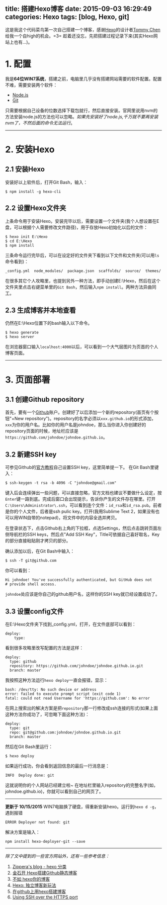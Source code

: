 title: 搭建Hexo博客
date: 2015-09-03 16:29:49
categories: Hexo
tags: [blog, Hexo, git]
---
这是我这个代码菜鸟第一次自己搭建一个博客，感谢[Hexo](https://hexo.io/)的设计者[Tommy Chen](http://zespia.tw/)给我一个自high的机会。=3=
趁着还没忘，先把搭建过程记录下来(其实Hexo网站上也有...)。
<!-- more -->
# 1. 配置
我是**64位WIN7系统**，搭建之前，电脑里几乎没有搭建网站需要的软件配置。配置不难，需要安装两个软件：

* [Node.js](https://nodejs.org/)
* [Git](http://git-scm.com/)

只需要根据自己设备的位数选择下载包就行，然后直接安装。官网里说用nvm的方法安装node.js的方法也可以忽略。*如果先安装好了node.js,千万就不要再安装nvm了，不然后面的命令无法运行*。

----------

# 2. 安装Hexo
## 2.1 安装Hexo
安装好以上软件后，打开Git Bash，输入：

	$ npm install -g hexo-cli

## 2.2 设置Hexo文件夹
上条命令用于安装Hexo。安装完毕以后，需要设置一个文件夹(我个人想设置在E盘，可以根据个人需要修改文件路径)，用于存放Hexo初始化以后的文件：

	$ hexo init E:\Hexo
	$ cd E:\Hexo
	$ npm install

三条命令运行完毕后，可以在设定好的文件夹下看到以下文件和文件夹(可以用`ls`命令看到)：

	_config.yml  node_modules/  package.json  scaffolds/  source/  themes/

在很多其它个人攻略里，也提到另外一种方法，即手动创建E:\Hexo，然后在这个文件夹里点击右键菜单里的`Git Bash`，然后输入`npm install`。两种方法异曲同工。

## 2.3 生成博客并本地查看
仍然在E:\Hexo位置下的bash输入以下命令。

	$ hexo generate
	$ hexo server

在浏览器窗口输入`localhost:4000`以后，可以看到一个大气层图片为页首的个人博客页面。

----------

# 3. 页面部署
## 3.1 创建Github repository
首先，要有一个[Github](https://github.com)账户。创建好了以后添加一个新的repository(首页有个按钮"+New repository")。repository的名字必须以`xxx.github.io`的形式添加，`xxx`为你的用户名。比如你的用户名是johndoe，那么当你进入你创建好的repository页面的时候，地址栏应该是`https://github.com/johndoe/johndoe.github.io`。

## 3.2 新建SSH key
可参见Github的[官方教程](https://help.github.com/articles/generating-ssh-keys/)自己设置SSH key，这里简单提一下。
在Git Bash里键入：

	$ ssh-keygen -t rsa -b 4096 -C "johndoe@gmail.com"

键入后会连续弹出一些问题，可以直接忽略，官方文档也建议不要做什么设定，按`Enter`键一路到底。完成后窗口会出现提示，告诉你产生的文件存在哪里。打开`C:\Users\Administrator\.ssh`，可以看到连个文件：`id_rsa`和`id_rsa.pub`。前者是你的个人文件，后者是ssh pulic key。打开(我用Sublime Text 2，如果没有也可以用WIN自带的notepad)，将文件中的内容全选并拷贝。

在登录状态下，点击Github右上角的下拉框，点选Settings，然后点击跳转页面左侧导航栏的SSH keys，然后点"Add SSH Key"，Title可依据自己喜好取名，Key的部分直接粘贴刚才拷贝的部分。

确认添加以后，在Git Bash中输入：

	$ ssh -T git@github.com

你可以看到：

	Hi johndoe! You've successfully authenticated, but GitHub does not
	# provide shell access.

`johndoe`处应该是你自己的github用户名，这样你的SSH key就已经设置成功了。

## 3.3 设置config文件
在E:\Hexo文件夹下找到_config.yml，打开，在文件底部可以看到：

	deploy:
		type:

看到很多攻略里改写配置的方法是这样：

	deploy:
	  type: github
	  repository: https://github.com/johndoe/johndoe.github.io.git
	  branch: master

我按照这种方法运行`hexo deploy`一直会报错，显示：

	bash: /dev/tty: No such device or address
	error: failed to execute prompt script (exit code 1)
	fatal: could not read Username for 'https://github.com': No error

在网上搜索出的解决方案是把`repository`那一行修改成ssh连接的形式(如果上面这种方法你成功了，可忽略下面这种方法)：

	deploy:
	  type: git
	  repo: git@github.com:johndoe/johndoe.github.io.git
	  branch: master

然后在Git Bash里运行：

	$ hexo deploy

如果运行成功，你会看到返回信息的最后一行消息是：

	INFO  Deploy done: git

这就说明你的个人网站已经建立啦~
在地址栏里输入repository的完整名字(如，johndoe.github.io)，你就可以看到自己的网页了。

------------------

**更新于 10/15/2015**
WIN7电脑换了硬盘，得重新安装hexo。运行到`hexo d -g`，遇到报错

	ERROR Deployer not found: git

解决方案是输入：

	npm install hexo-deployer-git --save

----------

*除了文中提到的一些官方网站外，还有一些参考信息：*

1. [Zippera's blog - hexo 分类](http://zipperary.com/categories/hexo/)
2. [金石开 Hexo搭建Github静态博客](http://www.cnblogs.com/zhcncn/p/4097881.html)
3. [不如 hexo你的博客](http://ibruce.info/2013/11/22/hexo-your-blog/)
4. [Hexo: 独立博客新玩法](http://www.aips.me/hexo-independent-blog-new-ways.html)
5. [在github上用hexo搭建博客](http://pleasureswx123.github.io/2014/08/29/%E5%9C%A8github%E4%B8%8A%E7%94%A8hexo%E6%90%AD%E5%BB%BA%E5%8D%9A%E5%AE%A2/)
6. [Using SSH over the HTTPS port](https://help.github.com/articles/using-ssh-over-the-https-port/)